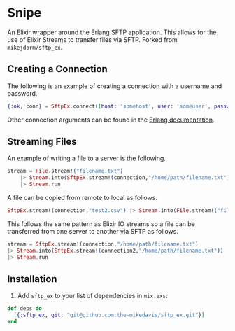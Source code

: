 # Snipe

An Elixir wrapper around the Erlang SFTP application. This allows for the use
of Elixir Streams to transfer files via SFTP. Forked from `mikejdorm/sftp_ex`.

## Creating a Connection

The following is an example of creating a connection with a username and
password.

```elixir
{:ok, conn} = SftpEx.connect([host: 'somehost', user: 'someuser', password: 'somepassword'])
```

Other connection arguments can be found in the [Erlang
documentation]("http://erlang.org/doc/man/ssh.html#connect-3").


## Streaming Files

An example of writing a file to a server is the following.

```elixir
stream = File.stream!("filename.txt")
    |> Stream.into(SftpEx.stream!(connection,"/home/path/filename.txt"))
    |> Stream.run
```

A file can be copied from remote to local as follows.

```elixir
SftpEx.stream!(connection,"test2.csv") |> Stream.into(File.stream!("filename.txt")) |> Stream.run
```

This follows the same pattern as Elixir IO streams so a file can be transferred
from one server to another via SFTP as follows.

```elixir
stream = SftpEx.stream!(connection,"/home/path/filename.txt")
|> Stream.into(SftpEx.stream!(connection2,"/home/path/filename.txt"))
|> Stream.run
```

## Installation

1. Add `sftp_ex` to your list of dependencies in `mix.exs`:

```elixir
def deps do
  [{:sftp_ex, git: "git@github.com:the-mikedavis/sftp_ex.git"}]
end
```
